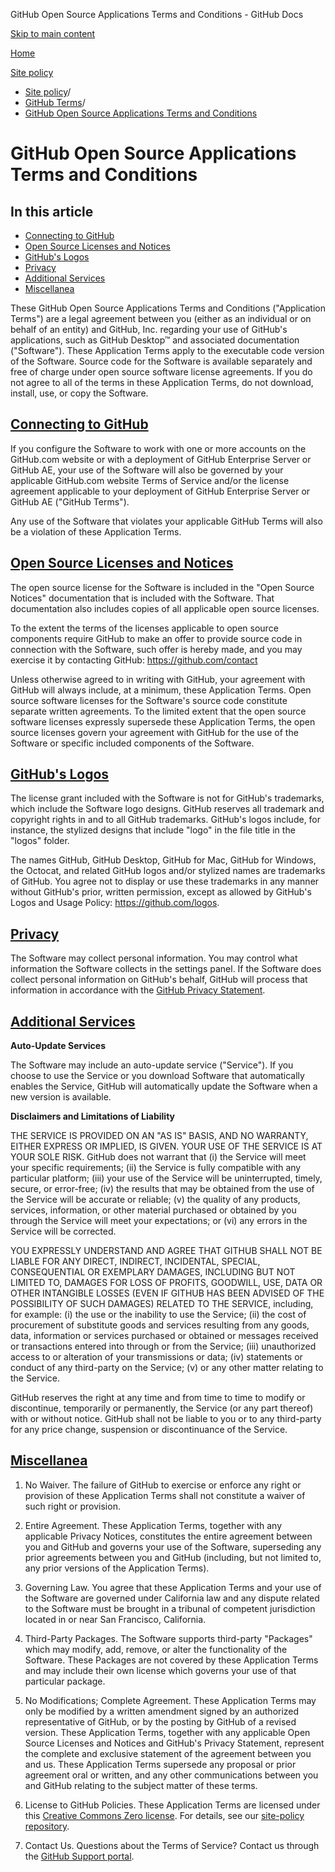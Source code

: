 GitHub Open Source Applications Terms and Conditions - GitHub Docs

[Skip to main content](#main-content)

[Home](/en)

[Site policy](/en/site-policy)

* [Site policy](/en/site-policy)/
* [GitHub Terms](/en/site-policy/github-terms)/
* [GitHub Open Source Applications Terms and Conditions](/en/site-policy/github-terms/github-open-source-applications-terms-and-conditions)

GitHub Open Source Applications Terms and Conditions
==========

In this article
----------

* [Connecting to GitHub](#connecting-to-github)
* [Open Source Licenses and Notices](#open-source-licenses-and-notices)
* [GitHub's Logos](#githubs-logos)
* [Privacy](#privacy)
* [Additional Services](#additional-services)
* [Miscellanea](#miscellanea)

These GitHub Open Source Applications Terms and Conditions ("Application Terms") are a legal agreement between you (either as an individual or on behalf of an entity) and GitHub, Inc. regarding your use of GitHub's applications, such as GitHub Desktop™ and associated documentation ("Software"). These Application Terms apply to the executable code version of the Software. Source code for the Software is available separately and free of charge under open source software license agreements. If you do not agree to all of the terms in these Application Terms, do not download, install, use, or copy the Software.

[Connecting to GitHub](#connecting-to-github)
----------

If you configure the Software to work with one or more accounts on the GitHub.com website or with a deployment of GitHub Enterprise Server or GitHub AE, your use of the Software will also be governed by your applicable GitHub.com website Terms of Service and/or the license agreement applicable to your deployment of GitHub Enterprise Server or GitHub AE ("GitHub Terms").

Any use of the Software that violates your applicable GitHub Terms will also be a violation of these Application Terms.

[Open Source Licenses and Notices](#open-source-licenses-and-notices)
----------

The open source license for the Software is included in the "Open Source Notices" documentation that is included with the Software. That documentation also includes copies of all applicable open source licenses.

To the extent the terms of the licenses applicable to open source components require GitHub to make an offer to provide source code in connection with the Software, such offer is hereby made, and you may exercise it by contacting GitHub: <https://github.com/contact>

Unless otherwise agreed to in writing with GitHub, your agreement with GitHub will always include, at a minimum, these Application Terms. Open source software licenses for the Software's source code constitute separate written agreements. To the limited extent that the open source software licenses expressly supersede these Application Terms, the open source licenses govern your agreement with GitHub for the use of the Software or specific included components of the Software.

[GitHub's Logos](#githubs-logos)
----------

The license grant included with the Software is not for GitHub's trademarks, which include the Software logo designs. GitHub reserves all trademark and copyright rights in and to all GitHub trademarks. GitHub's logos include, for instance, the stylized designs that include "logo" in the file title in the "logos" folder.

The names GitHub, GitHub Desktop, GitHub for Mac, GitHub for Windows, the Octocat, and related GitHub logos and/or stylized names are trademarks of GitHub. You agree not to display or use these trademarks in any manner without GitHub's prior, written permission, except as allowed by GitHub's Logos and Usage Policy: <https://github.com/logos>.

[Privacy](#privacy)
----------

The Software may collect personal information. You may control what information the Software collects in the settings panel. If the Software does collect personal information on GitHub's behalf, GitHub will process that information in accordance with the [GitHub Privacy Statement](/en/site-policy/privacy-policies/github-privacy-statement).

[Additional Services](#additional-services)
----------

**Auto-Update Services**

The Software may include an auto-update service ("Service"). If you choose to use the Service or you download Software that automatically enables the Service, GitHub will automatically update the Software when a new version is available.

**Disclaimers and Limitations of Liability**

THE SERVICE IS PROVIDED ON AN "AS IS" BASIS, AND NO WARRANTY, EITHER EXPRESS OR IMPLIED, IS GIVEN. YOUR USE OF THE SERVICE IS AT YOUR SOLE RISK. GitHub does not warrant that (i) the Service will meet your specific requirements; (ii) the Service is fully compatible with any particular platform; (iii) your use of the Service will be uninterrupted, timely, secure, or error-free; (iv) the results that may be obtained from the use of the Service will be accurate or reliable; (v) the quality of any products, services, information, or other material purchased or obtained by you through the Service will meet your expectations; or (vi) any errors in the Service will be corrected.

YOU EXPRESSLY UNDERSTAND AND AGREE THAT GITHUB SHALL NOT BE LIABLE FOR ANY DIRECT, INDIRECT, INCIDENTAL, SPECIAL, CONSEQUENTIAL OR EXEMPLARY DAMAGES, INCLUDING BUT NOT LIMITED TO, DAMAGES FOR LOSS OF PROFITS, GOODWILL, USE, DATA OR OTHER INTANGIBLE LOSSES (EVEN IF GITHUB HAS BEEN ADVISED OF THE POSSIBILITY OF SUCH DAMAGES) RELATED TO THE SERVICE, including, for example: (i) the use or the inability to use the Service; (ii) the cost of procurement of substitute goods and services resulting from any goods, data, information or services purchased or obtained or messages received or transactions entered into through or from the Service; (iii) unauthorized access to or alteration of your transmissions or data; (iv) statements or conduct of any third-party on the Service; (v) or any other matter relating to the Service.

GitHub reserves the right at any time and from time to time to modify or discontinue, temporarily or permanently, the Service (or any part thereof) with or without notice. GitHub shall not be liable to you or to any third-party for any price change, suspension or discontinuance of the Service.

[Miscellanea](#miscellanea)
----------

1. No Waiver. The failure of GitHub to exercise or enforce any right or provision of these Application Terms shall not constitute a waiver of such right or provision.

2. Entire Agreement. These Application Terms, together with any applicable Privacy Notices, constitutes the entire agreement between you and GitHub and governs your use of the Software, superseding any prior agreements between you and GitHub (including, but not limited to, any prior versions of the Application Terms).

3. Governing Law. You agree that these Application Terms and your use of the Software are governed under California law and any dispute related to the Software must be brought in a tribunal of competent jurisdiction located in or near San Francisco, California.

4. Third-Party Packages. The Software supports third-party "Packages" which may modify, add, remove, or alter the functionality of the Software. These Packages are not covered by these Application Terms and may include their own license which governs your use of that particular package.

5. No Modifications; Complete Agreement. These Application Terms may only be modified by a written amendment signed by an authorized representative of GitHub, or by the posting by GitHub of a revised version. These Application Terms, together with any applicable Open Source Licenses and Notices and GitHub's Privacy Statement, represent the complete and exclusive statement of the agreement between you and us. These Application Terms supersede any proposal or prior agreement oral or written, and any other communications between you and GitHub relating to the subject matter of these terms.

6. License to GitHub Policies. These Application Terms are licensed under this [Creative Commons Zero license](https://creativecommons.org/publicdomain/zero/1.0/). For details, see our [site-policy repository](https://github.com/github/site-policy#license).

7. Contact Us. Questions about the Terms of Service? Contact us through the [GitHub Support portal](https://support.github.com/).
